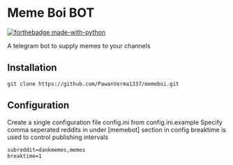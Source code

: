 # Meme Boi BOT

[![forthebadge made-with-python](http://ForTheBadge.com/images/badges/made-with-python.svg)](https://www.python.org/)

A telegram bot to supply memes to your channels

## Installation

`git clone https://github.com/PawanVerma1337/memeboi.git`

## Configuration

Create a single configuration file config.ini from config.ini.example
Specify comma seperated reddits in under [memebot] section in config
breaktime is used to control publishing intervals

```
subreddit=dankmemes,memes
breaktime=1
```